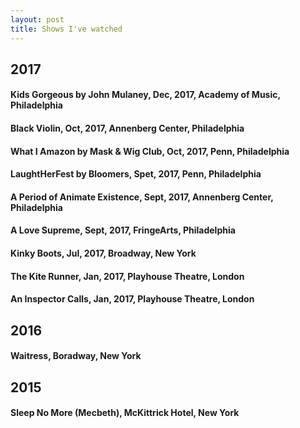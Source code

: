 ```yaml
---
layout: post
title: Shows I've watched
---
```


##   2017 

#### Kids Gorgeous by John Mulaney, Dec, 2017, Academy of Music, Philadelphia
#### Black Violin, Oct, 2017, Annenberg Center, Philadelphia
#### What I Amazon by Mask & Wig Club, Oct, 2017, Penn, Philadelphia
#### LaughtHerFest by Bloomers, Spet, 2017, Penn, Philadelphia
#### A Period of Animate Existence, Sept, 2017, Annenberg Center, Philadelphia
#### A Love Supreme, Sept, 2017, FringeArts, Philadelphia
#### Kinky Boots, Jul, 2017, Broadway, New York
#### The Kite Runner, Jan, 2017, Playhouse Theatre, London
#### An Inspector Calls, Jan, 2017, Playhouse Theatre, London

##   2016

#### Waitress, Boradway, New York

##   2015

#### Sleep No More (Mecbeth), McKittrick Hotel, New York